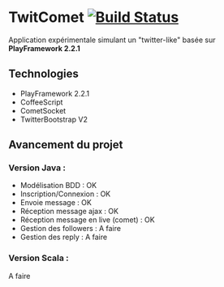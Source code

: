# TwitComet [![Build Status](https://secure.travis-ci.org/studiodev/Twitcomet.png?branch=master)](http://travis-ci.org/studiodev/Twitcomet)

Application expérimentale simulant un "twitter-like" basée sur **PlayFramework 2.2.1**
 
## Technologies

 * PlayFramework 2.2.1
 * CoffeeScript
 * CometSocket
 * TwitterBootstrap V2

## Avancement du projet 

### Version Java :

 * Modélisation BDD : OK
 * Inscription/Connexion : OK
 * Envoie message : OK
 * Réception message ajax : OK
 * Réception message en live (comet) : OK
 * Gestion des followers : A faire
 * Gestion des reply : A faire

### Version Scala :

A faire
